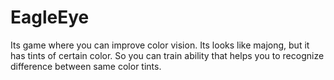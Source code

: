 # EagleEye
Its game where you can improve color vision. Its looks like majong, but it has tints of certain color. So you can train ability that helps you to recognize difference between same color tints.
